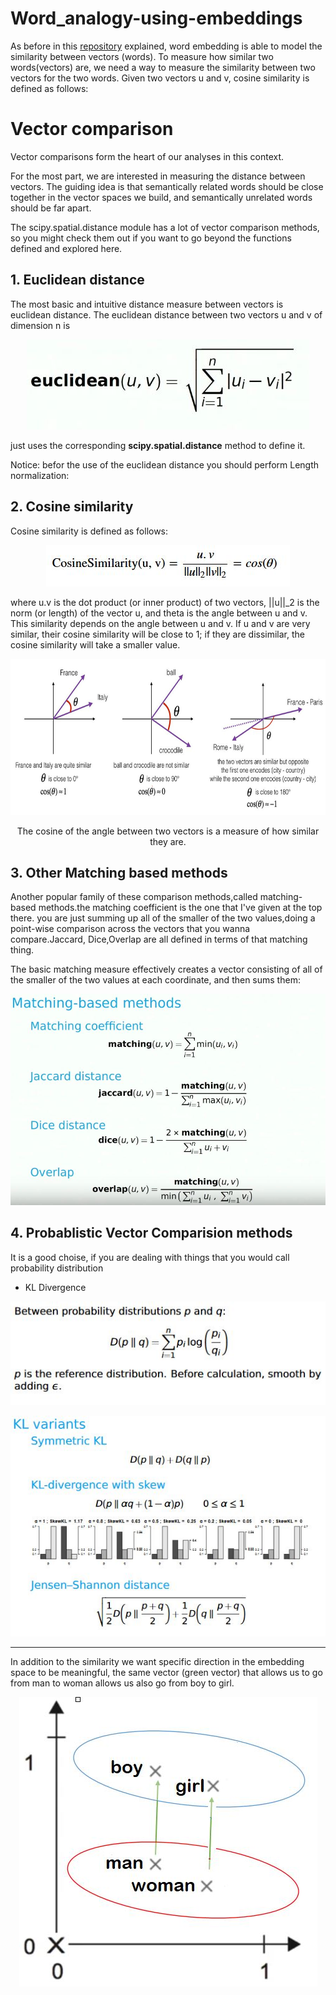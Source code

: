 # Word_analogy-using-embeddings

As before in this [repository](https://github.com/A2Amir/Natural-Language-Processing-with-Deep-Learning) explained, word embedding is able to model the similarity between vectors (words).
To measure how similar two words(vectors) are, we need a way to measure the similarity between two vectors for the two words. Given two vectors u and v, cosine similarity is defined as follows:


# Vector comparison

Vector comparisons form the heart of our analyses in this context.

For the most part, we are interested in measuring the distance between vectors. The guiding idea is that semantically related words should be close together in the vector spaces we build, and semantically unrelated words should be far apart.

The scipy.spatial.distance module has a lot of vector comparison methods, so you might check them out if you want to go beyond the functions defined and explored here. 

##  1. Euclidean distance
The most basic and intuitive distance measure between vectors is euclidean distance. The euclidean distance between two vectors u and v of dimension n is


<p align="center">
<img src="./img/6.JPG" alt=" Euclidean distance" />
<p align="center"> 

just uses the corresponding **scipy.spatial.distance** method to define it.

Notice: befor the use of the euclidean distance you should perform Length normalization:

##  2. Cosine similarity

Cosine similarity is defined as follows:
<p align="center">
<img src="./img/1.JPG" alt=" cosine similarity" />
<p align="center"> 

where u.v is the dot product (or inner product) of two vectors, ||u||_2 is the norm (or length) of the vector u, and theta is the angle between u and v. This similarity depends on the angle between u and v. 
If u and v are very similar, their cosine similarity will be close to 1; if they are dissimilar, the cosine similarity will take a smaller value. 

<img src="img/2.JPG" style="width:800px;height:250px;">
<p align="center">
The cosine of the angle between two vectors is a measure of how similar they are. 
<p align="center"> 

##  3. Other Matching based methods

Another popular family of these comparison methods,called matching-based methods.the matching coefficient is the one that I've given at the top there. you are just summing up all of the smaller of the two values,doing a point-wise comparison across the vectors that you wanna compare.Jaccard, Dice,Overlap are all defined in terms of that matching thing.

The basic matching measure effectively creates a vector consisting of all of the smaller of the two values at each coordinate, and then sums them:
<p align="center">
<img src="./img/4.JPG" alt=" Other Matching based methods" />
<p align="center"> 

##  4. Probablistic Vector Comparision methods
It is a good choise, if you are dealing with things that you would call probability distribution   

* KL Divergence
<p align="center">
<img src="./img/7.JPG" alt="  KL Divergence" />
<p align="center"> 
  <p align="center">
<img src="./img/8.JPG" alt="  KL Divergence" />
<p align="center"> 
  
---
In addition to the similarity we want specific direction in the embedding space to be meaningful, the same vector (green vector) that allows us to go from man to woman allows us also go from boy to girl. 

<p align="center">
<img src="./img/3.JPG" alt=" direction in the embedding space" />
<p align="center"> 


